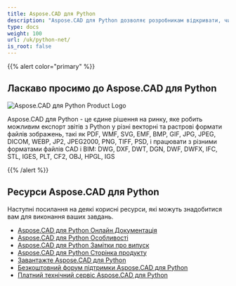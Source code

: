 ```yaml
---
title: Aspose.CAD для Python
description: "Aspose.CAD для Python дозволяє розробникам відкривати, читати та обробляти формати файлів AutoCAD DWG, DXF, DWT та інші формати CAD і BIM, такі як: DGN, DWF, DWFX, IFC, STL, IGES, PLT, CF2, OBJ, HPGL, IGS."
type: docs
weight: 100
url: /uk/python-net/
is_root: false
---
```


{{% alert color="primary" %}}

## **Ласкаво просимо до Aspose.CAD для Python**

![Aspose.CAD для Python Product Logo](/_assets/home_4.png)

Aspose.CAD для Python - це єдине рішення на ринку, яке робить можливим експорт звітів з Python у різні векторні та растрові формати файлів зображень, такі як PDF, WMF, SVG, EMF, BMP, GIF, JPG, JPEG, DICOM, WEBP, JP2, JPEG2000, PNG, TIFF, PSD, і працювати з різними форматами файлів CAD і BIM: DWG, DXF, DWT, DGN, DWF, DWFX, IFC, STL, IGES, PLT, CF2, OBJ, HPGL, IGS

{{% /alert %}}

## **Ресурси Aspose.CAD для Python**

Наступні посилання на деякі корисні ресурси, які можуть знадобитися вам для виконання ваших завдань.

- [Aspose.CAD для Python Онлайн Документація](/uk/cad/python-net/)
- [Aspose.CAD для Python Особливості](/uk/cad/python-net/features-overview/)
- [Aspose.CAD для Python Замітки про випуск](https://releases.aspose.com/cad/python-net/release-notes/)
- [Aspose.CAD для Python Сторінка продукту](https://products.aspose.com/cad/python-net/)
- [Завантажте Aspose.CAD для Python](https://downloads.aspose.com/cad/python-net)
- [Безкоштовний форум підтримки Aspose.CAD для Python](https://forum.aspose.com/c/cad/19)
- [Платний технічний сервіс Aspose.CAD для Python](https://helpdesk.aspose.com/)

